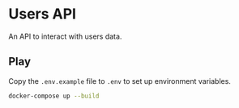 # Users API

An API to interact with users data.

## Play
Copy the `.env.example` file to `.env` to set up environment variables.

```sh
docker-compose up --build
```
